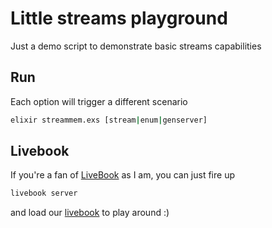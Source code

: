 # Little streams playground

Just a demo script to demonstrate basic streams capabilities

## Run

Each option will trigger a different scenario

``` bash
elixir streammem.exs [stream|enum|genserver]
```

## Livebook

If you're a fan of [LiveBook](https://livebook.dev/) as I am, you can just fire up

``` bash
livebook server
```

and load our [livebook](./livebook.livemd) to play around :)
